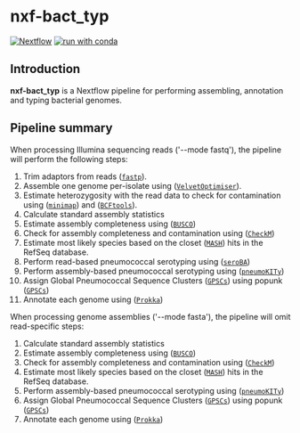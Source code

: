 # nxf-bact_typ


[![Nextflow](https://img.shields.io/badge/nextflow%20DSL2-%E2%89%A521.10.3-23aa62.svg?labelColor=000000)](https://www.nextflow.io/)
[![run with conda](http://img.shields.io/badge/run%20with-conda-3EB049?labelColor=000000&logo=anaconda)](https://docs.conda.io/en/latest/)


## Introduction

**nxf-bact_typ** is a Nextflow pipeline for performing assembling, annotation and typing bacterial genomes. 

## Pipeline summary

When processing Illumina sequencing reads ('--mode fastq'), the pipeline will perform the following steps:

1. Trim adaptors from reads ([`fastp`](https://github.com/OpenGene/fastp)).
2. Assemble one genome per-isolate using ([`VelvetOptimiser`](https://github.com/tseemann/VelvetOptimiser)).
3. Estimate heterozygosity with the read data to check for contamination using ([`minimap`](https://github.com/lh3/minimap2)) and ([`BCFtools`](https://samtools.github.io/bcftools/bcftools.html)).
4. Calculate standard assembly statistics
5. Estimate assembly completeness using ([`BUSCO`](https://busco.ezlab.org/))
6. Check for assembly completeness and contamination using ([`CheckM`](https://github.com/Ecogenomics/CheckM))
7. Estimate most likely species based on the closet ([`MASH`](https://github.com/marbl/Mash)) hits in the RefSeq database. 
8. Perform read-based pneumococcal serotyping using ([`seroBA`](https://github.com/sanger-pathogens/seroba))
9. Perform assembly-based pneumococcal serotyping using ([`pneumoKITy`](https://github.com/sanger-pathogens/seroba))
10. Assign Global Pneumococcal Sequence Clusters ([`GPSCs`](https://www.pneumogen.net/gps/)) using popunk ([`GPSCs`](https://poppunk.net/)) 
11. Annotate each genome using ([`Prokka`](https://github.com/tseemann/prokka)) 

When processing genome assemblies ('--mode fasta'), the pipeline will omit read-specific steps:
1. Calculate standard assembly statistics
2. Estimate assembly completeness using ([`BUSCO`](https://busco.ezlab.org/))
3. Check for assembly completeness and contamination using ([`CheckM`](https://github.com/Ecogenomics/CheckM))
4. Estimate most likely species based on the closet ([`MASH`](https://github.com/marbl/Mash)) hits in the RefSeq database. 
5. Perform assembly-based pneumococcal serotyping using ([`pneumoKITy`](https://github.com/sanger-pathogens/seroba))
6. Assign Global Pneumococcal Sequence Clusters ([`GPSCs`](https://www.pneumogen.net/gps/)) using popunk ([`GPSCs`](https://poppunk.net/)) 
7. Annotate each genome using ([`Prokka`](https://github.com/tseemann/prokka)) 

